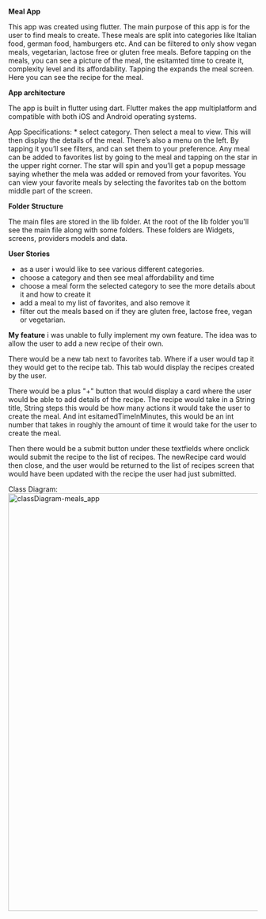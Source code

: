 **Meal App**

This app was created using flutter. The main purpose of this app is for the user to find meals to create. These meals are split into categories like Italian food, german food, hamburgers etc. And can be filtered to only show vegan meals, vegetarian, lactose free or gluten free meals. Before tapping on the meals, you can see a picture of the meal, the esitamted time to create it, complexity level and its affordability. Tapping the expands the meal screen. Here you can see the recipe for the meal. 

**App architecture**

The app is built in flutter using dart. Flutter makes the app multiplatform and compatible with both iOS and Android operating systems. 


App Specifications: * select category. Then select a meal to view. This will then display the details of the meal. There’s also a menu on the left. By tapping it you’ll see filters, and can set them to your preference. Any meal can be added to favorites list by going to the meal and tapping on the star in the upper right corner. The star will spin and you’ll get a popup message saying whether the mela was added or removed from your favorites. You can view your favorite meals by selecting the favorites tab on the bottom middle part of the screen. 

**Folder Structure**

The main files are stored in the lib folder. At the root of the lib folder you'll see the main file along with some folders. These folders are Widgets, screens, providers models and data. 

**User Stories**
* as a user i would like to see various different categories.
* choose a category and then see meal affordability and time
* choose a meal form the selected category to see the more details about it and how to create it
* add a meal to my list of favorites, and also remove it
* filter out the meals based on if they are gluten free, lactose free, vegan or vegetarian.



**My feature**
i was unable to fully implement my own feature. The idea was to allow the user to add a new recipe of their own. 

There would be a new tab next to favorites tab. Where if a user would tap it they would get to the recipe tab. This tab would display the recipes created by the user. 

There would be a plus "+" button that would display a card where the user would be able to add details of the recipe. The recipe would take in a String title, String steps this would be how many actions it would take the user to create the meal. And int esitamedTimeInMinutes, this would be an int number that takes in roughly the amount of time it would take for the user to create the meal. 

Then there would be a submit button under these textfields where onclick would submit the recipe to the list of recipes. The newRecipe card would then close, and the user would be returned to the list of recipes screen that would have been updated with the recipe the user had just submitted. 


Class Diagram:  
<img width="843" alt="classDiagram-meals_app" src="https://github.com/nanthi13/mobile-app-assignment2/assets/94906368/2f9beb09-e4cb-42b0-ae58-2d8fd457361a">
